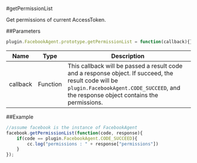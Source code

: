 #getPermissionList

Get permissions of current AccessToken.

##Parameters

```javascript
plugin.FacebookAgent.prototype.getPermissionList = function(callback){}
```

|Name|Type|Description|
|----|----|-----------|
|callback|Function|This callback will be passed a result code and a response object. If succeed, the result code will be `plugin.FacebookAgent.CODE_SUCCEED`, and the response object contains the permissions.|

##Example

```javascript
//assume facebook is the instance of FacebookAgent
facebook.getPermissionList(function(code, response){
    if(code == plugin.FacebookAgent.CODE_SUCCEED){
        cc.log("permissions : " + response["permissions"])
    }
});
```